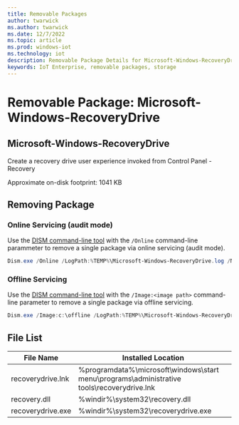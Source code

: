 ```yaml
---
title: Removable Packages
author: twarwick
ms.author: twarwick
ms.date: 12/7/2022
ms.topic: article
ms.prod: windows-iot
ms.technology: iot
description: Removable Package Details for Microsoft-Windows-RecoveryDrive
keywords: IoT Enterprise, removable packages, storage
---
```


# Removable Package: Microsoft-Windows-RecoveryDrive
## Microsoft-Windows-RecoveryDrive
Create a recovery drive user experience invoked from Control Panel - Recovery

Approximate on-disk footprint: 1041 KB

## Removing Package

### Online Servicing (audit mode)
Use the [DISM command-line tool](/windows-hardware/manufacture/desktop/what-is-dism) with the ```/Online``` command-line parammeter to remove a single package via online servicing (audit mode).

```powershell
Dism.exe /Online /LogPath:%TEMP%\Microsoft-Windows-RecoveryDrive.log /NoRestart /Disable-Feature /FeatureName:Microsoft-Windows-RecoveryDrive /PackageName:@Package
````
### Offline Servicing
Use the [DISM command-line tool](/windows-hardware/manufacture/desktop/what-is-dism) with the ```/Image:<image path>``` command-line parameter to remove a single package via offline servicing.

```powershell
Dism.exe /Image:c:\offline /LogPath:%TEMP%\Microsoft-Windows-RecoveryDrive.log /NoRestart /Disable-Feature /FeatureName:Microsoft-Windows-RecoveryDrive /PackageName:@Package
````

## File List
| File Name | Installed Location |
|-----------|--------------------|
| recoverydrive.lnk | %programdata%\microsoft\windows\start menu\programs\administrative tools\recoverydrive.lnk |
| recovery.dll      | %windir%\system32\recovery.dll |
| recoverydrive.exe | %windir%\system32\recoverydrive.exe |
